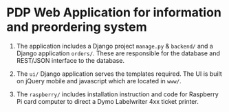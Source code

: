 PDP Web Application for information and preordering system
==========================================================

1.	The application includes a Django project `manage.py` & `backend/`
	and a Django application `orders/`. These are responsible for the
	database and REST/JSON interface to the database.

2.	The `ui/` Django application serves the templates required.
	The UI is built on jQuery mobile and javascript which
	are located in `www/`.

3.	The `raspberry/` includes installation instruction and code for
	Raspberry Pi card computer to direct a Dymo Labelwriter 4xx
	ticket printer.
